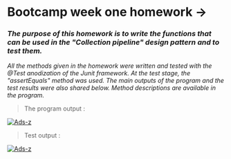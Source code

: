 # Bootcamp week one homework -> 

### *The purpose of this homework is to write the functions that can be used in the "Collection pipeline" design pattern and to test them.*

*All the methods given in the homework were written and tested with the @Test anodization of the Junit framework. At the test stage, the "assertEquals" method was used. The main outputs of the program and the test results were also shared below. Method descriptions are available in the program.*

> The program output : 

<a href="https://ibb.co/h8wkyyX"><img src="https://i.ibb.co/tCFS44Z/Ads-z.png" alt="Ads-z" border="0" /></a>

> Test output : 

<a href="https://ibb.co/TLyr5V7"><img src="https://i.ibb.co/JQZCPfG/Ads-z.png" alt="Ads-z" border="0" /></a>
